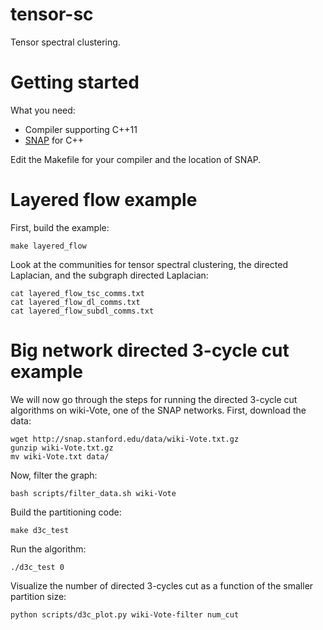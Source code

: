 tensor-sc
=========

Tensor spectral clustering.


Getting started
=========

What you need:
* Compiler supporting C++11
* [SNAP](http://snap.stanford.edu/snap/index.html) for C++

Edit the Makefile for your compiler and the location of SNAP.


Layered flow example
=========

First, build the example:

    make layered_flow

Look at the communities for tensor spectral clustering, the directed Laplacian, and the subgraph directed Laplacian:

    cat layered_flow_tsc_comms.txt
    cat layered_flow_dl_comms.txt
    cat layered_flow_subdl_comms.txt


Big network directed 3-cycle cut example
=========

We will now go through the steps for running the directed 3-cycle cut algorithms on wiki-Vote, one of the SNAP networks.
First, download the data:

    wget http://snap.stanford.edu/data/wiki-Vote.txt.gz
    gunzip wiki-Vote.txt.gz
    mv wiki-Vote.txt data/

Now, filter the graph:

    bash scripts/filter_data.sh wiki-Vote

Build the partitioning code:

    make d3c_test

Run the algorithm:

    ./d3c_test 0

Visualize the number of directed 3-cycles cut as a function of the smaller partition size:

    python scripts/d3c_plot.py wiki-Vote-filter num_cut
